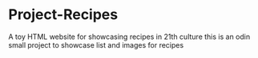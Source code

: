 # Project-Recipes
A toy HTML website for showcasing recipes in 21th culture
this is an odin small project to showcase list and images for recipes
